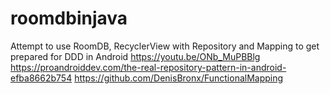# roomdbinjava
Attempt to use RoomDB, RecyclerView with Repository and Mapping to get prepared for DDD in Android
https://youtu.be/ONb_MuPBBlg
https://proandroiddev.com/the-real-repository-pattern-in-android-efba8662b754
https://github.com/DenisBronx/FunctionalMapping
